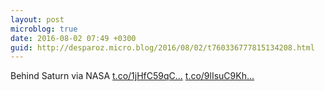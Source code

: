 ```yaml
---
layout: post
microblog: true
date: 2016-08-02 07:49 +0300
guid: http://desparoz.micro.blog/2016/08/02/t760336777815134208.html
---
```

Behind Saturn   via NASA [t.co/1jHfC59qC...](https://t.co/1jHfC59qCm) [t.co/9lIsuC9Kh...](https://t.co/9lIsuC9Khv)
